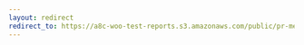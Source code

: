 ```yaml
---
layout: redirect
redirect_to: https://a8c-woo-test-reports.s3.amazonaws.com/public/pr-merge/40637/e2e/index.html
---
```

